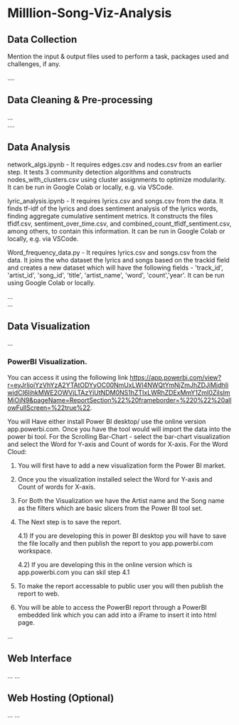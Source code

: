 # Milllion-Song-Viz-Analysis

## Data Collection  
  
Mention the input & output files used to perform a task, packages used and challenges, if any.  

....  

## Data Cleaning & Pre-processing  
...  
....  

## Data Analysis  

network_algs.ipynb - It requires edges.csv and nodes.csv from an earlier step. It tests 3 community detection algorithms and constructs nodes_with_clusters.csv using cluster assignments to optimize modularity. It can be run in Google Colab or locally, e.g. via VSCode.

lyric_analysis.ipynb - It requires lyrics.csv and songs.csv from the data. It finds tf-idf of the lyrics and does sentiment analysis of the lyrics words, finding aggregate cumulative sentiment metrics. It constructs the files tfidf.csv, sentiment_over_time.csv, and combined_count_tfidf_sentiment.csv, among others, to contain this information. It can be run in Google Colab or locally, e.g. via VSCode.


Word_frequency_data.py - It requires lyrics.csv and songs.csv from the data. It joins the who dataset the lyrics and songs based on the trackid field and creates a new dataset which will have the following fields - 'track_id', 'artist_id', 'song_id', 'title', 'artist_name', 'word', 'count','year'. It can be run using Google Colab or locally. 


...  
... 

## Data Visualization  
...  


### PowerBI Visualization. 

You can access it using the following link https://app.powerbi.com/view?r=eyJrIjoiYzVhYzA2YTAtODYyOC00NmUxLWI4NWQtYmNjZmJhZDJiMjdhIiwidCI6IjhkMWE2OWVjLTAzYjUtNDM0NS1hZTIxLWRhZDExMmY1ZmI0ZiIsImMiOjN9&pageName=ReportSection%22%20frameborder=%220%22%20allowFullScreen=%22true%22.

You will Have either install Power BI desktop/ use the online version app.powerbi.com. 
Once you have the tool would will import the data into the power bi tool.
For the Scrolling Bar-Chart - select the bar-chart visualization and select the Word for Y-axis and Count of words for X-axis. 
For the Word Cloud:
1) You will first have to add a new visualization form the Power BI market. 
2) Once you the visualization installed select the Word for Y-axis and Count of words for X-axis. 
3) For Both the Visualization we have the Artist name and the Song name as the filters which are basic slicers from the Power BI tool set. 

4) The Next step is to save the report. 
   
   4.1) If you are developing this in power BI desktop you will have to save the file locally and then publish the report to you app.powerbi.com workspace. 
   
   4.2) If you are developing this in the online version which is app.powerbi.com you can skil step 4.1
5) To make the report accessable to public user you will then publish the report to web.
6) You will be able to access the PowerBI report through a PowerBI embedded link which you can add into a iFrame to insert it into html page.

...  
 
## Web Interface  
...
...  

## Web Hosting (Optional)  
... 
... 

